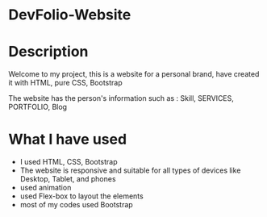 # DevFolio-Website
# Description

Welcome to my project, this is a website for a personal brand, have created it with HTML, pure CSS,  Bootstrap 

The website has the person's information 
such as :
Skill, SERVICES, PORTFOLIO, Blog

# What I have used

- I used  HTML, CSS, Bootstrap 
- The website is  responsive and suitable for all types of devices like Desktop, Tablet, and phones
- used animation
- used Flex-box to layout the elements
- most of my codes used Bootstrap
